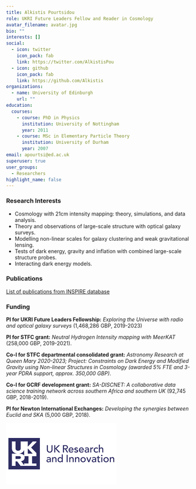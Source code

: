 ```yaml
---
title: Alkistis Pourtsidou
role: UKRI Future Leaders Fellow and Reader in Cosmology
avatar_filename: avatar.jpg
bio: ""
interests: []
social:
  - icon: twitter
    icon_pack: fab
    link: https://twitter.com/AlkistisPou
  - icon: github
    icon_pack: fab
    link: https://github.com/Alkistis
organizations:
  - name: University of Edinburgh
    url: ""
education:
  courses:
    - course: PhD in Physics
      institution: University of Nottingham
      year: 2011
    - course: MSc in Elementary Particle Theory
      institution: University of Durham
      year: 2007
email: apourtsi@ed.ac.uk
superuser: true
user_groups:
  - Researchers
highlight_name: false
---
```

### Research Interests

* Cosmology with 21cm intensity mapping: theory, simulations, and data analysis.
* Theory and observations of large-scale structure with optical galaxy surveys.
* Modelling non-linear scales for galaxy clustering and weak gravitational lensing.
* Tests of dark energy, gravity and inflation with combined large-scale structure probes.
* Interacting dark energy models.

### Publications

[List of publications from INSPIRE database](https://inspirehep.net/literature?sort=mostrecent&size=25&page=1&q=find%20a%20pourtsidou%2C%20alkistis)

### Funding

**PI for UKRI Future Leaders Fellowship:** *Exploring the Universe with radio and optical galaxy surveys* (1,468,286 GBP, 2019-2023)

**PI for STFC grant:** *Neutral Hydrogen Intensity mapping with MeerKAT* (258,000 GBP, 2019-2021).

**Co-I for STFC departmental consolidated grant:** *Astronomy Research at Queen Mary 2020-2023; Project: Constraints on Dark Energy and Modified Gravity using Non-linear Structures in Cosmology (awarded 5% FTE and 3-year PDRA support, approx. 350,000 GBP)*.

**Co-I for GCRF development grant:** *SA-DISCNET: A collaborative data science training network across southern Africa and southern UK* (92,745 GBP, 2018-2019).

**PI for Newton International Exchanges:** *Developing the synergies between Euclid and SKA* (5,000 GBP, 2018).

![](ukrilogo.png)
